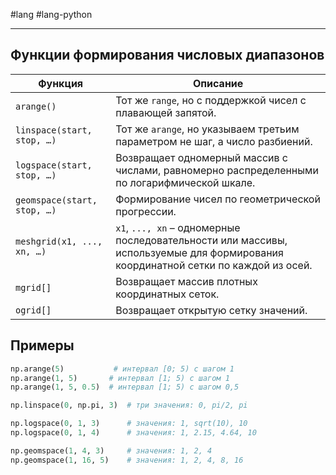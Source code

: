 #lang #lang-python 

---
## Функции формирования числовых диапазонов

| Функция                      | Описание                                                                                   |
|------------------------------|--------------------------------------------------------------------------------------------|
| `arange()`                   | Тот же `range`, но с поддержкой чисел с плавающей запятой.                               |
| `linspace(start, stop, …)`   | Тот же `arange`, но указываем третьим параметром не шаг, а число разбиений.              |
| `logspace(start, stop, …)`   | Возвращает одномерный массив с числами, равномерно распределенными по логарифмической шкале. |
| `geomspace(start, stop, …)`  | Формирование чисел по геометрической прогрессии.                                         |
| `meshgrid(x1, ..., xn, …)`   | `x1`, `..., xn` – одномерные последовательности или массивы, используемые для формирования координатной сетки по каждой из осей. |
| `mgrid[]`                    | Возвращает массив плотных координатных сеток.                                            |
| `ogrid[]`                    | Возвращает открытую сетку значений.                                                      |

## Примеры

```python
np.arange(5)           # интервал [0; 5) с шагом 1
np.arange(1, 5)       # интервал [1; 5) с шагом 1
np.arange(1, 5, 0.5)  # интервал [1; 5) с шагом 0,5

np.linspace(0, np.pi, 3)  # три значения: 0, pi/2, pi

np.logspace(0, 1, 3)      # значения: 1, sqrt(10), 10
np.logspace(0, 1, 4)      # значения: 1, 2.15, 4.64, 10

np.geomspace(1, 4, 3)     # значения: 1, 2, 4
np.geomspace(1, 16, 5)    # значения: 1, 2, 4, 8, 16
```
